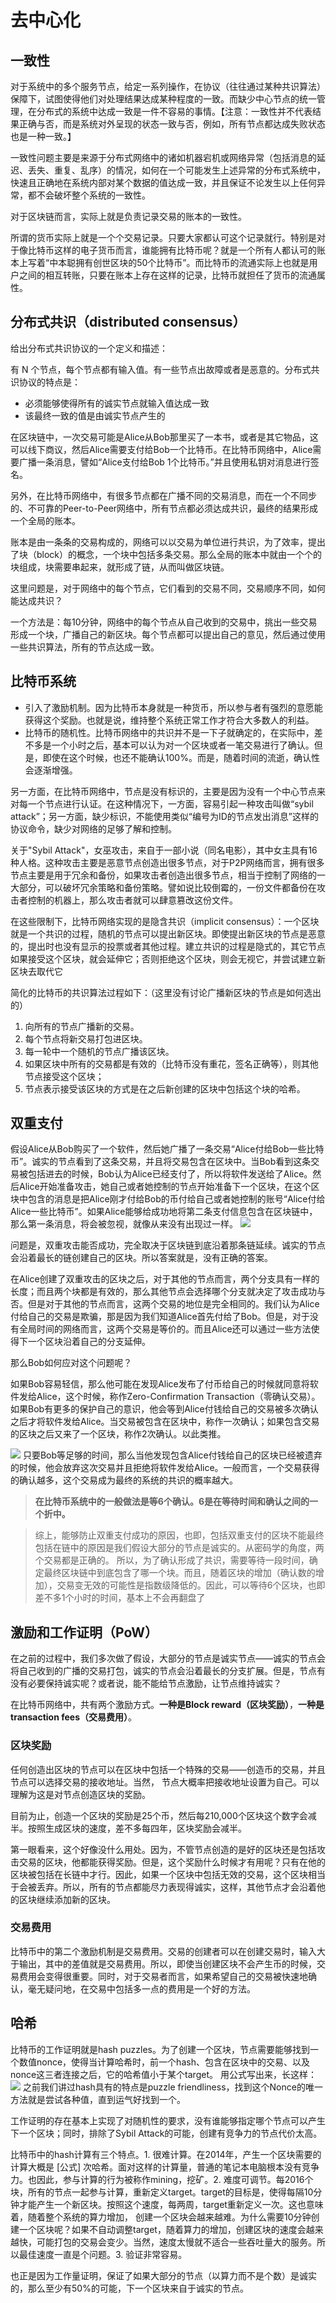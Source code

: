 # 去中心化
## 一致性
对于系统中的多个服务节点，给定一系列操作，在协议（往往通过某种共识算法）保障下，试图使得他们对处理结果达成某种程度的一致。而缺少中心节点的统一管理，在分布式的系统中达成一致是一件不容易的事情。【注意：一致性并不代表结果正确与否，而是系统对外呈现的状态一致与否，例如，所有节点都达成失败状态也是一种一致。】

一致性问题主要是来源于分布式网络中的诸如机器宕机或网络异常（包括消息的延迟、丢失、重复、乱序）的情况，如何在一个可能发生上述异常的分布式系统中，快速且正确地在系统内部对某个数据的值达成一致，并且保证不论发生以上任何异常，都不会破坏整个系统的一致性。

对于区块链而言，实际上就是负责记录交易的账本的一致性。

所谓的货币实际上就是一个个交易记录。只要大家都认可这个记录就行。特别是对于像比特币这样的电子货币而言，谁能拥有比特币呢？就是一个所有人都认可的账本上写着“中本聪拥有创世区块的50个比特币”。而比特币的流通实际上也就是用户之间的相互转账，只要在账本上存在这样的记录，比特币就担任了货币的流通属性。

## 分布式共识（distributed consensus）
给出分布式共识协议的一个定义和描述：

有 N 个节点，每个节点都有输入值。有一些节点出故障或者是恶意的。分布式共识协议的特点是：

* 必须能够使得所有的诚实节点就输入值达成一致
* 该最终一致的值是由诚实节点产生的

在区块链中，一次交易可能是Alice从Bob那里买了一本书，或者是其它物品，这可以线下商议，然后Alice需要支付给Bob一个比特币。在比特币网络中，Alice需要广播一条消息，譬如“Alice支付给Bob 1个比特币。”并且使用私钥对消息进行签名。

另外，在比特币网络中，有很多节点都在广播不同的交易消息，而在一个不同步的、不可靠的Peer-to-Peer网络中，所有节点都必须达成共识，最终的结果形成一个全局的账本。

账本是由一条条的交易构成的，网络可以以交易为单位进行共识，为了效率，提出了块（block）的概念，一个块中包括多条交易。那么全局的账本中就由一个个的块组成，块需要串起来，就形成了链，从而叫做区块链。

这里问题是，对于网络中的每个节点，它们看到的交易不同，交易顺序不同，如何能达成共识？

一个方法是：每10分钟，网络中的每个节点从自己收到的交易中，挑出一些交易形成一个块，广播自己的新区块。每个节点都可以提出自己的意见，然后通过使用一些共识算法，所有的节点达成一致。

## 比特币系统
* 引入了激励机制。因为比特币本身就是一种货币，所以参与者有强烈的意愿能获得这个奖励。也就是说，维持整个系统正常工作才符合大多数人的利益。
* 比特币的随机性。比特币网络中的共识并不是一下子就确定的，在实际中，差不多是一个小时之后，基本可以认为对一个区块或者一笔交易进行了确认。但是，即使在这个时候，也还不能确认100%。而是，随着时间的流逝，确认性会逐渐增强。

另一方面，在比特币网络中，节点是没有标识的，主要是因为没有一个中心节点来对每一个节点进行认证。在这种情况下，一方面，容易引起一种攻击叫做“sybil attack”；另一方面，缺少标识，不能使用类似“编号为ID的节点发出消息”这样的协议命令，缺少对网络的足够了解和控制。

关于"Sybil Attack"，女巫攻击，来自于一部小说（同名电影），其中女主具有16种人格。这种攻击主要是恶意节点创造出很多节点，对于P2P网络而言，拥有很多节点主要是用于冗余和备份，如果攻击者创造出很多节点，相当于控制了网络的一大部分，可以破坏冗余策略和备份策略。譬如说比较倒霉的，一份文件都备份在攻击者控制的机器上，那么攻击者就可以肆意篡改这份文件。

在这些限制下，比特币网络实现的是隐含共识（implicit consensus）：一个区块就是一个共识的过程，随机的节点可以提出新区块。即使提出新区块的节点是恶意的，提出时也没有显示的投票或者其他过程。建立共识的过程是隐式的，其它节点如果接受这个区块，就会延伸它；否则拒绝这个区块，则会无视它，并尝试建立新区块去取代它

简化的比特币的共识算法过程如下：（这里没有讨论广播新区块的节点是如何选出的）

1. 向所有的节点广播新的交易。
2. 每个节点将新交易打包进区块。
3. 每一轮中一个随机的节点广播该区块。
4. 如果区块中所有的交易都是有效的（比特币没有重花，签名正确等），则其他节点接受这个区块；
5. 节点表示接受该区块的方式是在之后新创建的区块中包括这个块的哈希。

## 双重支付
假设Alice从Bob购买了一个软件，然后她广播了一条交易“Alice付给Bob一些比特币”。诚实的节点看到了这条交易，并且将交易包含在区块中。当Bob看到这条交易被包括进去的时候，Bob认为Alice已经支付了，所以将软件发送给了Alice。然后Alice开始准备攻击，她自己或者她控制的节点开始准备下一个区块，在这个区块中包含的消息是把Alice刚才付给Bob的币付给自己或者她控制的账号“Alice付给Alice一些比特币”。如果Alice能够给成功地将第二条支付信息包含在区块链中，那么第一条消息，将会被忽视，就像从来没有出现过一样。
![](media/去中心化/16038940862367.jpg)


问题是，双重攻击能否成功，完全取决于区块链到底沿着那条链延续。诚实的节点会沿着最长的链创建自己的区块。所以答案就是，没有正确的答案。

在Alice创建了双重攻击的区块之后，对于其他的节点而言，两个分支具有一样的长度；而且两个块都是有效的，那么其他节点会选择哪个分支就决定了攻击成功与否。但是对于其他的节点而言，这两个交易的地位是完全相同的。我们认为Alice付给自己的交易是欺骗，那是因为我们知道Alice首先付给了Bob。但是，对于没有全局时间的网络而言，这两个交易是等价的。而且Alice还可以通过一些方法使得下一个区块沿着自己的分支延伸。

那么Bob如何应对这个问题呢？

如果Bob容易轻信，那么他可能在发现Alice发布了付币给自己的时候就同意将软件发给Alice，这个时候，称作Zero-Confirmation Transaction（零确认交易）。如果Bob有更多的保护自己的意识，他会等到Alice付钱给自己的交易被多次确认之后才将软件发给Alice。当交易被包含在区块中，称作一次确认；如果包含交易的区块之后又来了一个区块，称作2次确认。以此类推。

![](media/去中心化/16038941369286.jpg)
只要Bob等足够的时间，那么当他发现包含Alice付钱给自己的区块已经被遗弃的时候，他会放弃这次交易并且拒绝将软件发给Alice。一般而言，一个交易获得的确认越多，这个交易成为最终的系统的共识的概率越大。

> **在比特币系统中的一般做法是等6个确认。6是在等待时间和确认之间的一个折中。**

> 综上，能够防止双重支付成功的原因，也即，包括双重支付的区块不能最终包括在链中的原因是我们假设大部分的节点是诚实的。从密码学的角度，两个交易都是正确的。 所以，为了确认形成了共识，需要等待一段时间，确定最终区块链中到底包含了哪一个块。而且，随着区块的增加（确认数的增加），交易变无效的可能性是指数级降低的。因此，可以等待6个区块，也即差不多1个小时的时间，基本上不会再翻盘了

## 激励和工作证明（PoW）
在之前的过程中，我们多次做了假设，大部分的节点是诚实节点——诚实的节点会将自己收到的广播的交易打包，诚实的节点会沿着最长的分支扩展。但是，节点有没有必要保持诚实呢？或者说，能不能给节点激励，让节点维持诚实？

在比特币网络中，共有两个激励方式。**一种是Block reward（区块奖励）**，**一种是transaction fees（交易费用）**。

### 区块奖励
任何创造出区块的节点可以在区块中包括一个特殊的交易——创造币的交易，并且节点可以选择交易的接收地址。当然， 节点大概率把接收地址设置为自己。可以理解为这是对节点创造区块的奖励。

目前为止，创造一个区块的奖励是25个币，然后每210,000个区块这个数字会减半。按照生成区块的速度，差不多每四年，区块奖励会减半。

第一眼看来，这个好像没什么用处。因为，不管节点创造的是好的区块还是包括攻击交易的区块，他都能获得奖励。但是，这个奖励什么时候才有用呢？只有在他的区块被包括在长链中才行。因此，如果一个区块中包括无效的交易，这个区块相当于会被丢弃。所以，所有的节点都能尽力表现得诚实，这样，其他节点才会沿着他的区块继续添加新的区块。

### 交易费用
比特币中的第二个激励机制是交易费用。交易的创建者可以在创建交易时，输入大于输出，其中的差值就是交易费用。所以，即使当创建区块不会产生币的时候，交易费用会变得很重要。同时，对于交易者而言，如果希望自己的交易被快速地确认，毫无疑问地，在交易中包括多一点的费用是一个好的方法。

## 哈希
比特币的工作证明就是hash puzzles。为了创建一个区块，节点需要能够找到一个数值nonce，使得当计算哈希时，前一个hash、包含在区块中的交易、以及nonce这三者连接之后，它的哈希值小于某个target。
用公式写出来，长这样：
![](media/去中心化/16038949229547.jpg)
之前我们讲过hash具有的特点是puzzle friendliness，找到这个Nonce的唯一方法就是尝试各种值，直到运气好找到一个。

工作证明的存在基本上实现了对随机性的要求，没有谁能够指定哪个节点可以产生下一个区块；同时，排除了Sybil Attack的可能，创建有竞争力的节点代价太高。

比特币中的hash计算有三个特点。1. 很难计算。在2014年，产生一个区块需要的计算大概是 [公式] 次哈希。面对这样的计算量，普通的笔记本电脑根本没有竞争力。也因此，参与计算的行为被称作mining，挖矿。2. 难度可调节。每2016个块，所有的节点一起参与计算，重新定义target。target的目标是，使得每隔10分钟才能产生一个新区块。按照这个速度，每两周，target重新定义一次。这也意味着，随着整个系统的算力增加， 创建一个区块会越来越难。为什么需要10分钟创建一个区块呢？如果不自动调整target，随着算力的增加，创建区块的速度会越来越快，可能打包的交易会变少。当然，速度太慢就不适合一些吞吐量大的服务。所以最佳速度一直是个问题。3. 验证非常容易。

也正是因为工作量证明，保证了如果大部分的节点（以算力而不是个数）是诚实的，那么至少有50%的可能，下一个区块来自于诚实的节点。




